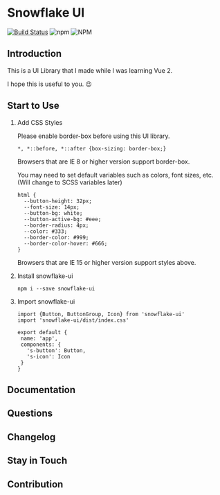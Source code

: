 # Snowflake UI

[![Build Status](https://travis-ci.com/ReformedCola/snowflake-ui.svg?branch=master)](https://travis-ci.com/ReformedCola/snowflake-ui)
![npm](https://img.shields.io/npm/v/snowflake-ui?color=%230a7bbb)
![NPM](https://img.shields.io/npm/l/snowflake-ui)

## Introduction

This is a UI Library that I made while I was learning Vue 2.

I hope this is useful to you. 😉

## Start to Use

1. Add CSS Styles
    
    Please enable border-box before using this UI library.
    ```
    *, *::before, *::after {box-sizing: border-box;}
    ```
    Browsers that are IE 8 or higher version support border-box.
    
    You may need to set default variables such as colors, font sizes, etc. (Will change to SCSS variables later)
    ```
    html {
      --button-height: 32px;
      --font-size: 14px;
      --button-bg: white;
      --button-active-bg: #eee;
      --border-radius: 4px;
      --color: #333;
      --border-color: #999;
      --border-color-hover: #666;
    }
    ```
    Browsers that are IE 15 or higher version support styles above.
2. Install snowflake-ui
    ```
   npm i --save snowflake-ui
   ```
3. Import snowflake-ui
    ```
   import {Button, ButtonGroup, Icon} from 'snowflake-ui'
   import 'snowflake-ui/dist/index.css'
   
   export default {
     name: 'app',
     components: {
       's-button': Button,
       's-icon': Icon
     }
   }
   ```

## Documentation

## Questions

## Changelog

## Stay in Touch

## Contribution

